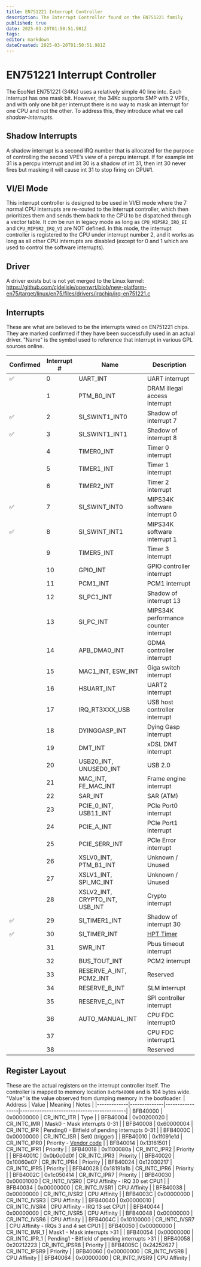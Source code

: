 ```yaml
---
title: EN751221 Interrupt Controller
description: The Interrupt Controller found on the EN751221 family
published: true
date: 2025-03-20T01:50:51.981Z
tags: 
editor: markdown
dateCreated: 2025-03-20T01:50:51.981Z
---
```


# EN751221 Interrupt Controller
The EcoNet EN751221 (34Kc) uses a relatively simple 40 line intc. Each interrupt has one mask bit. However, the 34Kc supports SMP with 2 VPEs, and with only one bit per interrupt there is no way to mask an interrupt for one CPU and not the other. To address this, they introduce what we call *shadow-interrupts*.

## Shadow Interrupts
A shadow interrupt is a second IRQ number that is allocated for the purpose of controlling the second VPE’s view of a percpu interrupt. If for example int 31 is a percpu interrupt and int 30 is a shadow of int 31, then int 30 never fires but masking it will cause int 31 to stop firing on CPU#1.

## VI/EI Mode
This interrupt controller is designed to be used in VI/EI mode where the 7 normal CPU interrupts are re-routed to the interrupt controller, which then prioritizes them and sends them back to the CPU to be dispatched through a vector table. It *can* be run in legacy mode as long as `CPU_MIPSR2_IRQ_EI` and `CPU_MIPSR2_IRQ_VI` are NOT defined. In this mode, the interrupt controller is registered to the CPU under interrupt number 2, and it works as long as all other CPU interrupts are disabled (except for 0 and 1 which are used to control the software interrupts).

## Driver
A driver exists but is not yet merged to the Linux kernel: https://github.com/cjdelisle/openwrt/blob/new-platform-en75/target/linux/en75/files/drivers/irqchip/irq-en751221.c

## Interrupts
These are what are believed to be the interrupts wired on EN751221 chips. They are marked confirmed if they have been successfully used in an actual driver. "Name" is the symbol used to reference that interrupt in various GPL sources online.

| Confirmed | Interrupt # | Name | Description                        |
|---|----|------|------------------------------------|
|:white_check_mark:| 0  | UART_INT | UART interrupt |
| | 1  | PTM_B0_INT | DRAM illegal access interrupt |
|:white_check_mark:| 2  | SI_SWINT1_INT0 | Shadow of interrupt 7 |
|:white_check_mark:| 3  | SI_SWINT1_INT1 | Shadow of interrupt 8 |
| | 4  | TIMER0_INT | Timer 0 interrupt |
| | 5  | TIMER1_INT | Timer 1 interrupt |
| | 6  | TIMER2_INT | Timer 2 interrupt |
|:white_check_mark:| 7  | SI_SWINT_INT0 | MIPS34K software interrupt 0 |
|:white_check_mark:| 8  | SI_SWINT_INT1 | MIPS34K software interrupt 1 |
| | 9  | TIMER5_INT | Timer 3 interrupt |
| | 10 | GPIO_INT | GPIO controller interrupt |
| | 11 | PCM1_INT | PCM1 interrupt |
| | 12 | SI_PC1_INT | Shadow of interrupt 13 |
| | 13 | SI_PC_INT | MIPS34K performance counter interrupt |
| | 14 | APB_DMA0_INT | GDMA controller interrupt |
| | 15 | MAC1_INT, ESW_INT | Giga switch interrupt |
| | 16 | HSUART_INT | UART2 interrupt |
| | 17 | IRQ_RT3XXX_USB | USB host controller interrupt     |
| | 18 | DYINGGASP_INT | Dying Gasp interrupt              |
| | 19 | DMT_INT | xDSL DMT interrupt                |
| | 20 | USB20_INT, UNUSED0_INT | USB 2.0               |
| | 21 | MAC_INT, FE_MAC_INT | Frame engine interrupt            |
| | 22 | SAR_INT | SAR (ATM)                    |
| | 23 | PCIE_0_INT, USB11_INT | PCIe Port0 interrupt             |
| | 24 | PCIE_A_INT | PCIe Port1 interrupt              |
| | 25 | PCIE_SERR_INT | PCIe Error interrupt |
| | 26 | XSLV0_INT, PTM_B1_INT | Unknown / Unused |
| | 27 | XSLV1_INT, SPI_MC_INT | Unknown / Unused |
| | 28 | XSLV2_INT, CRYPTO_INT, USB_INT | Crypto interrupt |
| :white_check_mark: | 29 | SI_TIMER1_INT | Shadow of interrupt 30          |
| :white_check_mark: | 30 | SI_TIMER_INT | [HPT Timer](/hardware/econet-hpt) |
| | 31 | SWR_INT | Pbus timeout interrupt            |
| | 32 | BUS_TOUT_INT | PCM2 interrupt                    |
| | 33 | RESERVE_A_INT, PCM2_INT | Reserved                          |
| | 34 | RESERVE_B_INT | SLM interrupt                     |
| | 35 | RESERVE_C_INT | SPI controller interrupt          |
| | 36 | AUTO_MANUAL_INT | CPU FDC interrupt0                |
| | 37 |              | CPU FDC interrupt1                |
| | 38 |             | Reserved                          |

## Register Layout
These are the actual registers on the interrupt controller itself. The controller is mapped to memory location `0xbfb40000` and is 104 bytes wide. "Value" is the value observed from dumping memory in the bootloader.
| Address     | Value | Meaning         | Notes                                      |
|-------------|--------------|-----------------|--------------------------------------------|
| BFB40000  | 0x00000000   | CR_INTC_ITR     | Type                                       |
| BFB40004    | 0x00200020   | CR_INTC_IMR     | Mask0 - Mask interrupts 0-31              |
| BFB40008    | 0x60000004   | CR_INTC_IPR     | Pending0 - Bitfield of pending interrupts 0-31 |
| BFB4000C    | 0x00000000   | CR_INTC_ISR     | Set0 (trigger)                            |
| BFB40010    | 0x1f091e1d   | CR_INTC_IPR0    | Priority - [Vendor code](https://github.com/copslock/test/blob/aea3a43562e8d3dc0335624202fde08d713a18c2/tclinux_phoenix/bootrom/bootram/init/irq.c#L108) |
| BFB40014    | 0x13161501   | CR_INTC_IPR1    | Priority                                  |
| BFB40018    | 0x1100080a   | CR_INTC_IPR2    | Priority                                  |
| BFB4001C    | 0x0b0c0d0f   | CR_INTC_IPR3    | Priority                                  |
| BFB40020    | 0x10060e07   | CR_INTC_IPR4    | Priority                                  |
| BFB40024    | 0x12030217   | CR_INTC_IPR5    | Priority                                  |
| BFB40028    | 0x18191a1b   | CR_INTC_IPR6    | Priority                                  |
| BFB4002C    | 0x1c050414   | CR_INTC_IPR7    | Priority                                  |
| BFB40030    | 0x00001000   | CR_INTC_IVSR0   | CPU Affinity - IRQ 30 set CPU1            |
| BFB40034    | 0x00000000   | CR_INTC_IVSR1   | CPU Affinity                              |
| BFB40038    | 0x00000000   | CR_INTC_IVSR2   | CPU Affinity                              |
| BFB4003C    | 0x00000000   | CR_INTC_IVSR3   | CPU Affinity                              |
| BFB40040    | 0x00000010   | CR_INTC_IVSR4   | CPU Affinity - IRQ 13 set CPU1            |
| BFB40044    | 0x00000000   | CR_INTC_IVSR5   | CPU Affinity                              |
| BFB40048    | 0x00000000   | CR_INTC_IVSR6   | CPU Affinity                              |
| BFB4004C    | 0x10100000   | CR_INTC_IVSR7   | CPU Affinity - IRQs 3 and 4 set CPU1      |
| BFB40050    | 0x00000000   | CR_INTC_IMR_1   | Mask1 - Mask interrupts >31               |
| BFB40054    | 0x00000000   | CR_INTC_IPR_1   | Pending1 - Bitfield of pending interrupts >31 |
| BFB40058    | 0x20212223   | CR_INTC_IPSR8   | Priority                                  |
| BFB4005C    | 0x24252627   | CR_INTC_IPSR9   | Priority                                  |
| BFB40060    | 0x00000000   | CR_INTC_IVSR8   | CPU Affinity                              |
| BFB40064    | 0x00000000   | CR_INTC_IVSR9   | CPU Affinity                              |
